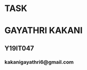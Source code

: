 # TASK
<html> 
  <h1> GAYATHRI KAKANI </h1>
  <h2> Y19IT047 </h2>
  <h3>  kakanigayathri6@gmail.com </h3>
  </html>
